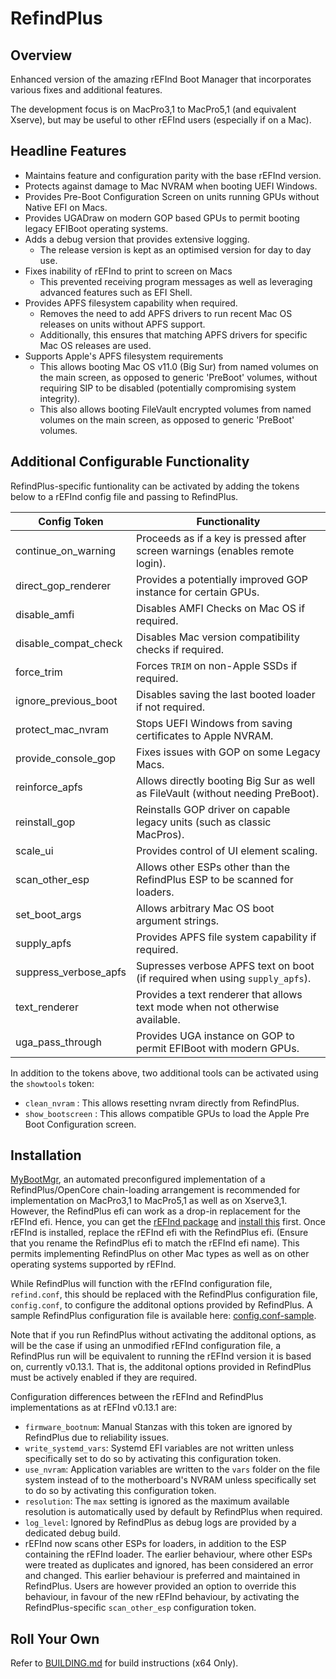 # RefindPlus
## Overview
Enhanced version of the amazing rEFInd Boot Manager that incorporates various fixes and additional features.

The development focus is on MacPro3,1 to MacPro5,1 (and equivalent Xserve), but may be useful to other rEFInd users (especially if on a Mac).

## Headline Features
- Maintains feature and configuration parity with the base rEFInd version.
- Protects against damage to Mac NVRAM when booting UEFI Windows.
- Provides Pre-Boot Configuration Screen on units running GPUs without Native EFI on Macs.
- Provides UGADraw on modern GOP based GPUs to permit booting legacy EFIBoot operating systems.
- Adds a debug version that provides extensive logging.
  * The release version is kept as an optimised version for day to day use.
- Fixes inability of rEFInd to print to screen on Macs
  * This prevented receiving program messages as well as leveraging advanced features such as EFI Shell.
- Provides APFS filesystem capability when required.
  * Removes the need to add APFS drivers to run recent Mac OS releases on units without APFS support.
  * Additionally, this ensures that matching APFS drivers for specific Mac OS releases are used.
- Supports Apple's APFS filesystem requirements
  * This allows booting Mac OS v11.0 (Big Sur) from named volumes on the main screen, as opposed to generic 'PreBoot' volumes, without requiring SIP to be disabled (potentially compromising system integrity).
  * This also allows booting FileVault encrypted volumes from named volumes on the main screen, as opposed to generic 'PreBoot' volumes.

## Additional Configurable Functionality
RefindPlus-specific funtionality can be activated by adding the tokens below to a rEFInd config file and passing to RefindPlus.

Config Token| Functionality
--- | ---
continue_on_warning| Proceeds as if a key is pressed after screen warnings (enables remote login).
direct_gop_renderer| Provides a potentially improved GOP instance for certain GPUs.
disable_amfi| Disables AMFI Checks on Mac OS if required.
disable_compat_check| Disables Mac version compatibility checks if required.
force_trim| Forces `TRIM` on non-Apple SSDs if required.
ignore_previous_boot| Disables saving the last booted loader if not required.
protect_mac_nvram| Stops UEFI Windows from saving certificates to Apple NVRAM.
provide_console_gop| Fixes issues with GOP on some Legacy Macs.
reinforce_apfs| Allows directly booting Big Sur as well as FileVault (without needing PreBoot).
reinstall_gop| Reinstalls GOP driver on capable legacy units (such as classic MacPros).
scale_ui| Provides control of UI element scaling.
scan_other_esp| Allows other ESPs other than the RefindPlus ESP to be scanned for loaders.
set_boot_args| Allows arbitrary Mac OS boot argument strings.
supply_apfs| Provides APFS file system capability if required.
suppress_verbose_apfs| Supresses verbose APFS text on boot (if required when using `supply_apfs`).
text_renderer| Provides a text renderer that allows text mode when not otherwise available.
uga_pass_through| Provides UGA instance on GOP to permit EFIBoot with modern GPUs.

In addition to the tokens above, two additional tools can be activated using the `showtools` token:
- `clean_nvram` : This allows resetting nvram directly from RefindPlus.
- `show_bootscreen` : This allows compatible GPUs to load the Apple Pre Boot Configuration screen.

## Installation
[MyBootMgr](https://www.dakanji.com/creations/index.html), an automated preconfigured implementation of a RefindPlus/OpenCore chain-loading arrangement is recommended for implementation on MacPro3,1 to MacPro5,1 as well as on Xserve3,1. However, the RefindPlus efi can work as a drop-in replacement for the rEFInd efi. Hence, you can get the [rEFInd package](https://www.rodsbooks.com/refind/getting.html) and [install this](https://www.rodsbooks.com/refind/installing.html) first. Once rEFInd is installed, replace the rEFInd efi with the RefindPlus efi. (Ensure that you rename the RefindPlus efi to match the rEFInd efi name). This permits implementing RefindPlus on other Mac types as well as on other operating systems supported by rEFInd.

While RefindPlus will function with the rEFInd configuration file, `refind.conf`, this should be replaced with the RefindPlus configuration file, `config.conf`, to configure the additonal options provided by RefindPlus. A sample RefindPlus configuration file is available here: [config.conf-sample](https://github.com/dakanji/RefindPlus/blob/GOPFix/config.conf-sample).

Note that if you run RefindPlus without activating the additonal  options, as will be the case if using an unmodified rEFInd configuration file, a RefindPlus run will be equivalent to running the rEFInd version it is based on, currently v0.13.1. That is, the additonal options provided in RefindPlus must be actively enabled if they are required.

Configuration differences between the rEFInd and RefindPlus implementations as at rEFInd v0.13.1 are:
- `firmware_bootnum`: Manual Stanzas with this token are ignored by RefindPlus due to reliability issues.
- `write_systemd_vars`: Systemd EFI variables are not written unless specifically set to do so by activating this configuration token.
- `use_nvram`: Application variables are written to the `vars` folder on the file system instead of to the motherboard's NVRAM unless specifically set to do so by activating this configuration token.
- `resolution`: The `max` setting is ignored as the maximum available resolution is automatically used by default by RefindPlus when required.
- `log_level`: Ignored by RefindPlus as debug logs are provided by a dedicated debug build.
- rEFInd now scans other ESPs for loaders, in addition to the ESP containing the rEFInd loader. The earlier behaviour, where other ESPs were treated as duplicates and ignored, has been considered an error and changed. This earlier behaviour is preferred and maintained in RefindPlus. Users are however provided an option to override this behaviour, in favour of the new rEFInd behaviour, by activating the RefindPlus-specific `scan_other_esp` configuration token.

## Roll Your Own
Refer to [BUILDING.md](https://github.com/dakanji/RefindPlus/blob/GOPFix/BUILDING.md) for build instructions (x64 Only).
